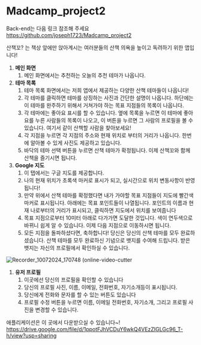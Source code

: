 # Madcamp_project2

Back-end는 다음 링크 참조해 주세요
https://github.com/joseph1723/Madcamp_project2


산책꼬? 는 책상 앞에만 앉아계시는 여러분들의 산책 의욕을 높이고 독려하기 위한 앱입니다!

1. **메인 화면** 
    1. 메인 화면에서는 추천하는 오늘의 추천 테마가 나옵니다. 
2. **테마 목록**
    1. 테마 목록 화면에서는 저희 앱에서 제공하는 다양한 산책 테마들이 나옵니다!
    2. 각 테마를 클릭하면 테마를 상징하는 사진과 간단한 설명이 나옵니다. 하단에는 이 테마를 완주하기 위해서 거쳐가야 하는 목표 지점들의 목록이 나옵니다. 
    3. 각 테마에는 좋아요 표시를 할 수 있습니다. 옆에 목록을 누르면 이 테마에 좋아요를 누른 사람들의 목록이 나오고, 이 버튼을 누르면 그 사람의 프로필을 볼 수 있습니다. 여기서 같이 산책할 사람을 찾아보세요!
    4. 각 지점을 누르면 각 지점의 주소와 현재 위치로 부터의 거리가 나옵니다.  한번에 알아볼 수 있게 사진도 제공하고 있습니다.
    5. 바닥의 테마 선택 버튼을 누르면 산책 테마가 확정됩니다. 이제 산책꼬와 함께 산책을 즐기시면 됩니다.
3. **Google 지도**
    1. 이 탭에서는 구글 지도를 제공합니다.
    2. 나의 현재 위치가 초록색 마커로 표시가 되고, 실시간으로 위치 변동사항이 반영됩니다!
    3. 만약 위에서 산책 테마를 확정했다면 내가 가야할 목표 지점들이 지도에 빨간색 마커로 표시됩니다. 아래에는 목표 포인트들이 나열됩니다. 포인트의 이름과 현재 나로부터의 거리가 표시되고, 클릭하면 지도에서 위치를 보여줍니다
    4. 목표 지점으로부터 10미터 아래로 다가가면 도달한 것입니다. 색이 연두색으로 바뀌니 쉽게 알 수 있습니다. 이제 다음 지점으로 이동하시면 됩니다.
    5. 모든 지점을 돌파하셨다면, 축하합니다! 당신은 당신의 산책 테마를 모두 완료하셨습니다. 산책 테마를 모두 완료하신 기념으로 뱃지를 수여해 드립니다. 받은 뱃지는 자신의 프로필에서 확인하실 수 있습니다.

![Recorder_10072024_170748 (online-video-cutter](https://github.com/joseph1723/Madcamp_project2/assets/85298954/475e7671-39aa-49a4-908b-be5e59998ad7)


1. **유저 프로필**
    1. 이곳에선 당신의 프로필을 확인할 수 있습니다
    2. 당신의 프로필 사진, 이름, 이메일, 전화번호, 자기소개등이 표시됩니다.
    3. 당신에게 전화와 문자를 할 수 있는 버튼도 있습니다
    4. 프로필 수정 버튼을 누르면 이름, 이메일 전화번호, 자기소개, 그리고 프로필 사진을 변경할 수 있습니다.

애플리케이션은 이 곳에서 다운받으실 수 있습니다~!
   https://drive.google.com/file/d/1ppotFJhVCDuY6wkQ4VEzZIGLGc96_T-h/view?usp=sharing
   
